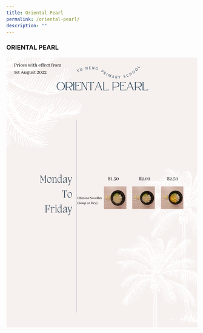 ```yaml
---
title: Oriental Pearl
permalink: /oriental-pearl/
description: ""
---
```

### ORIENTAL PEARL

![](/images/Oriental-Pearl-768x1086.png)